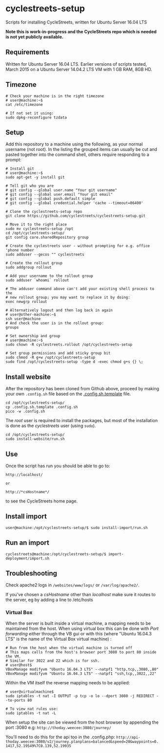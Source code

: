 # cyclestreets-setup

Scripts for installing CycleStreets, written for Ubuntu Server 16.04 LTS

**Note this is work-in-progress and the CycleStreets repo which is needed is not yet publicly available.**

## Requirements

Written for Ubuntu Server 16.04 LTS.
Earlier versions of scripts tested, March 2015 on a Ubuntu Server 14.04.2 LTS VM with 1 GB RAM, 8GB HD.

## Timezone

```shell
# Check your machine is in the right timezone
# user@machine:~$
cat /etc/timezone

# If not set it using:
sudo dpkg-reconfigure tzdata
```

## Setup

Add this repository to a machine using the following, as your normal username (not root). In the listing the grouped items can usually be cut and pasted together into the command shell, others require responding to a prompt:

```shell
# Install git
# user@machine:~$
sudo apt-get -y install git

# Tell git who you are
# git config --global user.name "Your git username"
# git config --global user.email "Your git email"
# git config --global push.default simple
# git config --global credential.helper 'cache --timeout=86400'

# Clone the cyclestreets-setup repo
git clone https://github.com/cyclestreets/cyclestreets-setup.git

# Move it to the right place
sudo mv cyclestreets-setup /opt
cd /opt/cyclestreets-setup/
git config core.sharedRepository group

# Create the cyclestreets user - without prompting for e.g. office 'phone number
sudo adduser --gecos "" cyclestreets

# Create the rollout group
sudo addgroup rollout

# Add your username to the rollout group
sudo adduser `whoami` rollout

# The adduser command above can't add your existing shell process to the
# new rollout group; you may want to replace it by doing:
exec newgrp rollout

# Alternatively logout and then log back in again
# user@other-machine:~$
ssh user@machine
# And check the user is in the rollout group:
groups

# Set ownership and group
# user@machine:~$
sudo chown -R cyclestreets.rollout /opt/cyclestreets-setup

# Set group permissions and add sticky group bit
sudo chmod -R g+w /opt/cyclestreets-setup
sudo find /opt/cyclestreets-setup -type d -exec chmod g+s {} \;
```

## Install website

After the repository has been cloned from Github above, proceed by making your own `.config.sh` file based on the [.config.sh.template](https://github.com/cyclestreets/cyclestreets-setup/blob/master/.config.sh.template) file.

    cd /opt/cyclestreets-setup/
    cp .config.sh.template .config.sh
    pico -w .config.sh

The *root* user is required to install the packages, but most of the installation is done as the *cyclestreets* user (using `sudo`).

    cd /opt/cyclestreets-setup/
    sudo install-website/run.sh


## Use

Once the script has run you should be able to go to:

    http://localhost/

    or

    http://*csHostname*/

to see the CycleStreets home page.

## Install import

    user@machine:/opt/cyclestreets-setup/$ sudo install-import/run.sh

## Run an import

    cyclestreets@machine:/opt/cyclestreets-setup/$ import-deployment/import.sh 


## Troubleshooting

Check apache2 logs in `/websites/www/logs/` or `/var/log/apache2/`.

If you've chosen a *csHostname* other than *localhost* make sure it routes to the server, eg by adding a line to /etc/hosts

### Virtual Box

When the server is built inside a virtual machine, a mapping needs to be maintained from the host.
When using virtual box this can be done with *Port forwarding* either through the VB gui or with this
(where "Ubuntu 16.04.3 LTS" is the name of the Virtual Box virtual machine) :

```
# Run from the host when the virtual machine is turned off
# This maps calls from the host's browser port 3080 to port 80 inside the VM.
# Similar for 3022 and 22 which is for ssh.
# user@host$
VBoxManage modifyvm "Ubuntu 16.04.3 LTS" --natpf1 "http,tcp,,3080,,80"
VBoxManage modifyvm "Ubuntu 16.04.3 LTS" --natpf1 "ssh,tcp,,3022,,22"
```

Within the VM itself the reverse mapping needs to be applied:
```
# user@virtualmachine$
sudo iptables -t nat -I OUTPUT -p tcp -o lo --dport 3080 -j REDIRECT --to-ports 80

# To view nat rules use:
sudo iptables -t nat -L
```

When setup the site can be viewed from the host browser by appending the port :3080 e.g:
`http://thoday.weecee:3080/journey/`

You'll need to do this for the api too in the .config.php:
`http://api-thoday.weecee:3080/v2/journey.planplans=balanced&speed=20&waypoints=0.1417,52.19549%7C0.139,52.19935`
